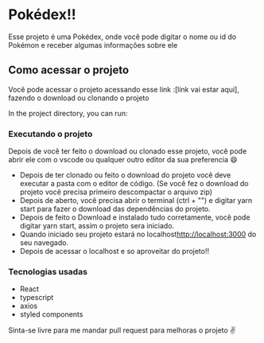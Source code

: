 # Pokédex!!

Esse projeto é uma Pokédex, onde você pode digitar o nome ou id do Pokémon e receber algumas informações sobre ele

## Como acessar o projeto

Você pode acessar o projeto acessando esse link :[link vai estar aqui], fazendo o download ou clonando o projeto

In the project directory, you can run:

### Executando o projeto

Depois de você ter feito o download ou clonado esse projeto, você pode abrir ele com o vscode ou qualquer outro editor da sua preferencia 😄

- Depois de ter clonado ou feito o download do projeto você deve executar a pasta com o editor de código.
  (Se você fez o download do projeto você precisa primeiro descompactar o arquivo zip)
- Depois de aberto, você precisa abrir o terminal (ctrl + "") e digitar yarn start para fazer o download das dependências do projeto.
- Depois de feito o Download e instalado tudo corretamente, você pode digitar yarn start, assim o projeto sera iniciado.
- Quando iniciado seu projeto estará no localhost[http://localhost:3000](http://localhost:3000) do seu navegado.
- Depois de acessar o localhost e so aproveitar do projeto!!

### Tecnologias usadas

- React
- typescript
- axios
- styled components

Sinta-se livre para me mandar pull request para melhoras o projeto ✌
